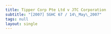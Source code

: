```yaml
---
title: Tipper Corp Pte Ltd v JTC Corporation
subtitle: "[2007] SGHC 67 / 14\_May\_2007"
tags: null
layout: single
---
```


